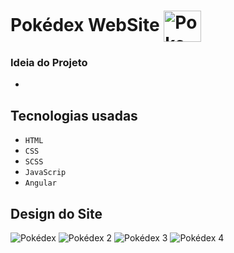 
<div className="Pokedex">
  <h1>
    Pokédex WebSite
    <img align="center" alt="Poke" height="50" width="60" src="https://user-images.githubusercontent.com/89430801/213887234-e2152668-1001-4dc8-b5ef-52a83d664968.svg"/>
  </h1>
</div>

### Ideia do Projeto
-

## Tecnologias usadas
- `HTML`
- `CSS`
- `SCSS`
- `JavaScrip`
- `Angular`

## Design do Site
![Pokédex](https://user-images.githubusercontent.com/89430801/214362635-f766cdc0-f1bd-45eb-a7f4-986ac4e6f57e.svg)
![Pokédex 2](https://user-images.githubusercontent.com/89430801/214362646-552e55b8-3e80-4063-9927-92ae63907de3.svg)
![Pokédex 3](https://user-images.githubusercontent.com/89430801/214362653-3f55cedd-db58-4a35-8c15-77a45aeee7a8.svg)
![Pokédex 4](https://user-images.githubusercontent.com/89430801/214363275-a1bd4bb9-0f3a-4d6a-a50d-42231caf9c61.svg)

